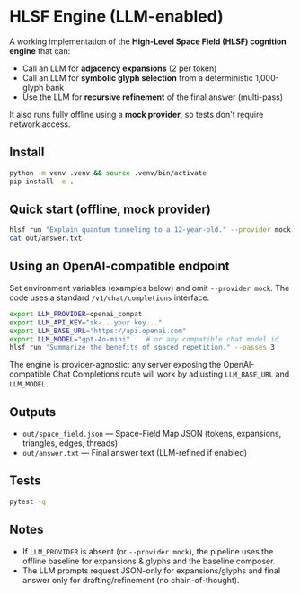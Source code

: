 # HLSF Engine (LLM-enabled)

A working implementation of the **High-Level Space Field (HLSF) cognition engine** that can:
- Call an LLM for **adjacency expansions** (2 per token)
- Call an LLM for **symbolic glyph selection** from a deterministic 1,000-glyph bank
- Use the LLM for **recursive refinement** of the final answer (multi-pass)

It also runs fully offline using a **mock provider**, so tests don't require network access.

## Install
```bash
python -m venv .venv && source .venv/bin/activate
pip install -e .
```

## Quick start (offline, mock provider)
```bash
hlsf run "Explain quantum tunneling to a 12-year-old." --provider mock --passes 2
cat out/answer.txt
```

## Using an OpenAI-compatible endpoint

Set environment variables (examples below) and omit `--provider mock`. The code uses a standard `/v1/chat/completions` interface.

```bash
export LLM_PROVIDER=openai_compat
export LLM_API_KEY="sk-...your key..."
export LLM_BASE_URL="https://api.openai.com"
export LLM_MODEL="gpt-4o-mini"    # or any compatible chat model id
hlsf run "Summarize the benefits of spaced repetition." --passes 3
```

The engine is provider-agnostic: any server exposing the OpenAI-compatible Chat Completions route will work by adjusting `LLM_BASE_URL` and `LLM_MODEL`.

## Outputs

- `out/space_field.json` — Space-Field Map JSON (tokens, expansions, triangles, edges, threads)
- `out/answer.txt` — Final answer text (LLM-refined if enabled)

## Tests
```bash
pytest -q
```

## Notes

- If `LLM_PROVIDER` is absent (or `--provider mock`), the pipeline uses the offline baseline for expansions & glyphs and the baseline composer.
- The LLM prompts request JSON-only for expansions/glyphs and final answer only for drafting/refinement (no chain-of-thought).
